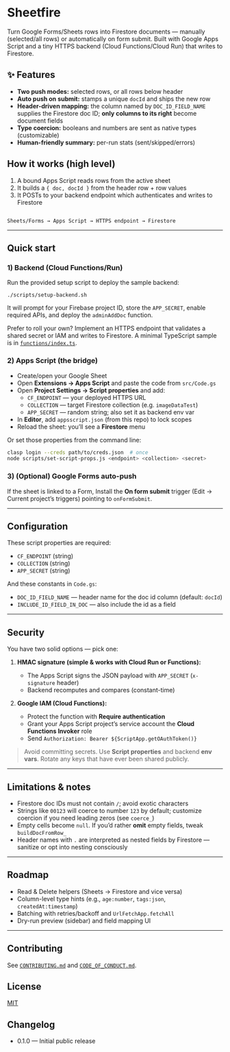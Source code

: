 # Sheetfire

Turn Google Forms/Sheets rows into Firestore documents — manually (selected/all rows) or automatically on form submit. Built with Google Apps Script and a tiny HTTPS backend (Cloud Functions/Cloud Run) that writes to Firestore.

## ✨ Features
- **Two push modes:** selected rows, or all rows below header
- **Auto push on submit:** stamps a unique `docId` and ships the new row
- **Header-driven mapping:** the column named by `DOC_ID_FIELD_NAME` supplies the Firestore doc ID; **only columns to its right** become document fields
- **Type coercion:** booleans and numbers are sent as native types (customizable)
- **Human-friendly summary:** per-run stats (sent/skipped/errors)

## How it works (high level)
1. A bound Apps Script reads rows from the active sheet
2. It builds a `{ doc, docId }` from the header row + row values
3. It POSTs to your backend endpoint which authenticates and writes to Firestore

```

Sheets/Forms → Apps Script → HTTPS endpoint → Firestore

```

---

## Quick start

### 1) Backend (Cloud Functions/Run)
Run the provided setup script to deploy the sample backend:

```
./scripts/setup-backend.sh
```

It will prompt for your Firebase project ID, store the `APP_SECRET`, enable required APIs, and deploy the `adminAddDoc` function.

Prefer to roll your own? Implement an HTTPS endpoint that validates a shared secret or IAM and writes to Firestore. A minimal TypeScript sample is in [`functions/index.ts`](functions/index.ts).

### 2) Apps Script (the bridge)
- Create/open your Google Sheet
- Open **Extensions → Apps Script** and paste the code from `src/Code.gs`
- Open **Project Settings → Script properties** and add:
  - `CF_ENDPOINT` — your deployed HTTPS URL
  - `COLLECTION`  — target Firestore collection (e.g. `imageDataTest`)
  - `APP_SECRET`  — random string; also set it as backend env var
- In **Editor**, add `appsscript.json` (from this repo) to lock scopes
- Reload the sheet: you’ll see a **Firestore** menu

Or set those properties from the command line:

```bash
clasp login --creds path/to/creds.json  # once
node scripts/set-script-props.js <endpoint> <collection> <secret>
```

### 3) (Optional) Google Forms auto-push
If the sheet is linked to a Form, Install the **On form submit** trigger (Edit → Current project’s triggers) pointing to `onFormSubmit`.

---

## Configuration
These script properties are required:

- `CF_ENDPOINT` (string)
- `COLLECTION` (string)
- `APP_SECRET` (string)

And these constants in `Code.gs`:
- `DOC_ID_FIELD_NAME` — header name for the doc id column (default: `docId`)
- `INCLUDE_ID_FIELD_IN_DOC` — also include the id as a field

---

## Security
You have two solid options — pick one:

1. **HMAC signature (simple & works with Cloud Run or Functions):**
   - The Apps Script signs the JSON payload with `APP_SECRET` (`x-signature` header)
   - Backend recomputes and compares (constant-time)

2. **Google IAM (Cloud Functions):**
   - Protect the function with **Require authentication**
   - Grant your Apps Script project’s service account the **Cloud Functions Invoker** role
   - Send `Authorization: Bearer ${ScriptApp.getOAuthToken()}`

> Avoid committing secrets. Use **Script properties** and backend **env vars**. Rotate any keys that have ever been shared publicly.

---

## Limitations & notes
- Firestore doc IDs must not contain `/`; avoid exotic characters
- Strings like `00123` will coerce to number `123` by default; customize coercion if you need leading zeros (see `coerce_`)
- Empty cells become `null`. If you’d rather **omit** empty fields, tweak `buildDocFromRow_`
- Header names with `.` are interpreted as nested fields by Firestore — sanitize or opt into nesting consciously

---

## Roadmap
- Read & Delete helpers (Sheets → Firestore and vice versa)
- Column-level type hints (e.g., `age:number`, `tags:json`, `createdAt:timestamp`)
- Batching with retries/backoff and `UrlFetchApp.fetchAll`
- Dry-run preview (sidebar) and field mapping UI

---

## Contributing
See [`CONTRIBUTING.md`](CONTRIBUTING.md) and [`CODE_OF_CONDUCT.md`](CODE_OF_CONDUCT.md).

## License
[MIT](LICENSE)

## Changelog

* 0.1.0 — Initial public release
